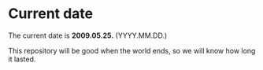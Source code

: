 # Current date

The current date is **2009.05.25.** (YYYY.MM.DD.)

This repository will be good when the world ends, so we will know how long it lasted.